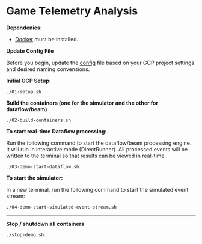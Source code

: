 # Game Telemetry Analysis

**Dependenies:**

* [Docker](https://docs.docker.com/get-docker/) must be installed.

**Update Config File**

Before you begin, update the [config](./config) file based on your GCP project settings and desired naming convensions. 

**Initial GCP Setup:**
```
./01-setup.sh
```

**Build the containers (one for the simulator and the other for dataflow/beam)**

```
./02-build-containers.sh
```

**To start real-time Dataflow processing:**

Run the following command to start the dataflow/beam processing engine. It will run in interactive mode (DirectRunner). All processed events will be written to the terminal so that results can be viewed in real-time.

```
./03-demo-start-dataflow.sh
```

**To start the simulator:**

In a new terminal, run the following command to start the simulated event stream:

```
./04-demo-start-simulated-event-stream.sh
```

---

**Stop / shutdown all containers**

```
./stop-demo.sh
```
